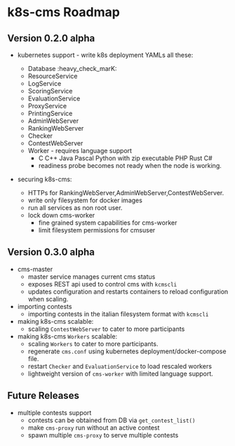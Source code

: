 # k8s-cms Roadmap

## Version 0.2.0 alpha
- kubernetes support - write k8s deployment YAMLs all these:
    - Database :heavy_check_marK:
    - ResourceService
    - LogService
    - ScoringService
    - EvaluationService 
    - ProxyService
    - PrintingService
    - AdminWebServer
    - RankingWebServer
    - Checker
    - ContestWebServer
    - Worker - requires language support
        - C C++ Java Pascal Python with zip executable PHP Rust C# 
        - readiness probe becomes not ready when the node is working.

- securing k8s-cms:
    - HTTPs for RankingWebServer,AdminWebServer,ContestWebServer.
    - write only filesystem for docker images
    - run all services as non root user.
    - lock down cms-worker
        - fine grained system capabilities for cms-worker
        - limit filesystem permissions for cmsuser

## Version 0.3.0 alpha
- cms-master 
    - master service manages current cms status
    - exposes REST api used to control cms with `kcmscli` 
    - updates configuration and restarts containers to reload configuration when scaling.
- importing contests
    - importing contests in the italian filesystem format with `kcmscli`
- making k8s-cms scalable:
    - scaling `ContestWebServer` to cater to more participants
- making k8s-cms `Workers` scalable:
    - scaling `Workers` to cater to more participants.
    - regenerate `cms.conf` using kubernetes deployment/docker-compose file.
    - restart `Checker` and `EvaluationService` to load rescaled workers
    - lightweight version of `cms-worker` with limited language support.

## Future Releases
- multiple contests support
    - contests can be obtained from DB via `get_contest_list()`
    - make `cms-proxy` run without an active contest
    - spawn multiple `cms-proxy` to serve multiple contests
